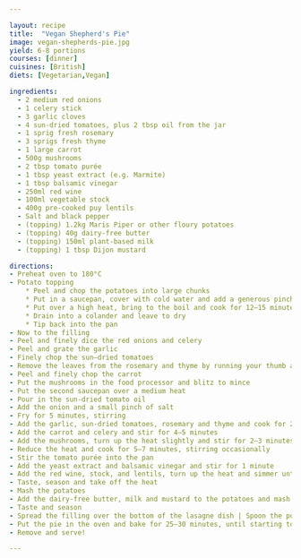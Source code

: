 ```yaml
---

layout: recipe
title:  "Vegan Shepherd's Pie"
image: vegan-shepherds-pie.jpg
yield: 6-8 portions
courses: [dinner]
cuisines: [British]
diets: [Vegetarian,Vegan]

ingredients:
  - 2 medium red onions
  - 1 celery stick
  - 3 garlic cloves
  - 4 sun-dried tomatoes, plus 2 tbsp oil from the jar
  - 1 sprig fresh rosemary
  - 3 sprigs fresh thyme
  - 1 large carrot
  - 500g mushrooms
  - 2 tbsp tomato purée
  - 1 tbsp yeast extract (e.g. Marmite)
  - 1 tbsp balsamic vinegar
  - 250ml red wine
  - 100ml vegetable stock
  - 400g pre-cooked puy lentils
  - Salt and black pepper
  - (topping) 1.2kg Maris Piper or other floury potatoes
  - (topping) 40g dairy-free butter
  - (topping) 150ml plant-based milk
  - (topping) 1 tbsp Dijon mustard

directions:
- Preheat oven to 180°C
- Potato topping
    * Peel and chop the potatoes into large chunks
    * Put in a saucepan, cover with cold water and add a generous pinch of salt
    * Put over a high heat, bring to the boil and cook for 12–15 minutes
    * Drain into a colander and leave to dry
    * Tip back into the pan
- Now to the filling
- Peel and finely dice the red onions and celery
- Peel and grate the garlic
- Finely chop the sun–dried tomatoes
- Remove the leaves from the rosemary and thyme by running your thumb and forefinger from the top to the base of the stems, then finely chop
- Peel and finely chop the carrot
- Put the mushrooms in the food processor and blitz to mince
- Put the second saucepan over a medium heat
- Pour in the sun-dried tomato oil
- Add the onion and a small pinch of salt
- Fry for 5 minutes, stirring
- Add the garlic, sun-dried tomatoes, rosemary and thyme and cook for 2 minutes
- Add the carrot and celery and stir for 4–5 minutes
- Add the mushrooms, turn up the heat slightly and stir for 2–3 minutes, until the mushrooms start to sweat
- Reduce the heat and cook for 5–7 minutes, stirring occasionally
- Stir the tomato purée into the pan
- Add the yeast extract and balsamic vinegar and stir for 1 minute
- Add the red wine, stock, and lentils, turn up the heat and simmer until most of the liquid has evaporated, about 10 minutes
- Taste, season and take off the heat
- Mash the potatoes
- Add the dairy-free butter, milk and mustard to the potatoes and mash until really smooth
- Taste and season
- Spread the filling over the bottom of the lasagne dish | Spoon the potato into the piping bag, if using, and pipe tightly packed walnut-sized whips of potato all over, otherwise spoon over the potato and spread it out with the back of a spoon, then drag over a fork to make rows that will catch in the oven
- Put the pie in the oven and bake for 25–30 minutes, until starting to crisp and turn golden brown
- Remove and serve!

---
```

